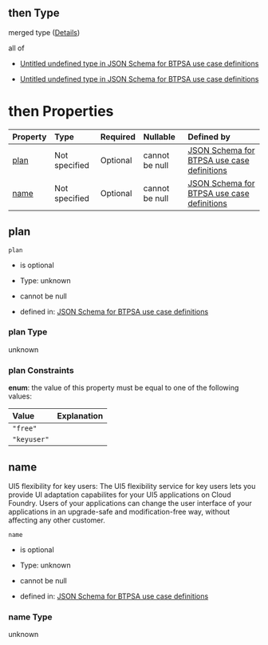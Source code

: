 ## then Type

merged type ([Details](btpsa-usecase-properties-services-items-allof-1-then-allof-116-then.md))

all of

*   [Untitled undefined type in JSON Schema for BTPSA use case definitions](btpsa-usecase-properties-services-items-allof-1-then-allof-116-then-allof-0.md "check type definition")

*   [Untitled undefined type in JSON Schema for BTPSA use case definitions](btpsa-usecase-properties-services-items-allof-1-then-allof-116-then-allof-1.md "check type definition")

# then Properties

| Property      | Type          | Required | Nullable       | Defined by                                                                                                                                                                                                              |
| :------------ | :------------ | :------- | :------------- | :---------------------------------------------------------------------------------------------------------------------------------------------------------------------------------------------------------------------- |
| [plan](#plan) | Not specified | Optional | cannot be null | [JSON Schema for BTPSA use case definitions](btpsa-usecase-properties-services-items-allof-1-then-allof-116-then-properties-plan.md "undefined#/properties/services/items/allOf/1/then/allOf/116/then/properties/plan") |
| [name](#name) | Not specified | Optional | cannot be null | [JSON Schema for BTPSA use case definitions](btpsa-usecase-properties-services-items-allof-1-then-allof-116-then-properties-name.md "undefined#/properties/services/items/allOf/1/then/allOf/116/then/properties/name") |

## plan



`plan`

*   is optional

*   Type: unknown

*   cannot be null

*   defined in: [JSON Schema for BTPSA use case definitions](btpsa-usecase-properties-services-items-allof-1-then-allof-116-then-properties-plan.md "undefined#/properties/services/items/allOf/1/then/allOf/116/then/properties/plan")

### plan Type

unknown

### plan Constraints

**enum**: the value of this property must be equal to one of the following values:

| Value       | Explanation |
| :---------- | :---------- |
| `"free"`    |             |
| `"keyuser"` |             |

## name

UI5 flexibility for key users: The UI5 flexibility service for key users lets you provide UI adaptation capabilites for your UI5 applications on Cloud Foundry. Users of your applications can change the user interface of your applications in an upgrade-safe and modification-free way, without affecting any other customer.

`name`

*   is optional

*   Type: unknown

*   cannot be null

*   defined in: [JSON Schema for BTPSA use case definitions](btpsa-usecase-properties-services-items-allof-1-then-allof-116-then-properties-name.md "undefined#/properties/services/items/allOf/1/then/allOf/116/then/properties/name")

### name Type

unknown
